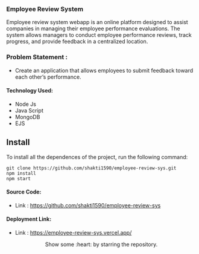 ### Employee Review System
Employee review system webapp is an online platform designed to assist companies in managing their employee performance evaluations. The system allows managers to conduct employee performance reviews, track progress, and provide feedback in a centralized location.

### Problem Statement : 
 - Create an application that allows employees to submit feedback toward each other’s performance.
 
#### Technology Used:
 - Node Js
 - Java Script
 - MongoDB
 - EJS
 

 ## Install

To install all the dependences of the project, run the following command:

    git clone https://github.com/shakti1590/employee-review-sys.git
    npm install
    npm start


#### Source Code:
 - Link : https://github.com/shakti1590/employee-review-sys


#### Deployment Link:
 - Link : https://employee-review-sys.vercel.app/



<p align="center">
  Show some :heart: by starring the repository.
</p>

